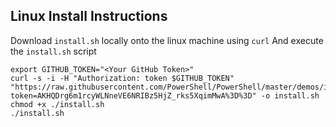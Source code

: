 ## Linux Install Instructions

Download `install.sh` locally onto the linux machine using `curl`
And execute the `install.sh` script

```
export GITHUB_TOKEN="<Your GitHub Token>"
curl -s -i -H "Authorization: token $GITHUB_TOKEN" "https://raw.githubusercontent.com/PowerShell/PowerShell/master/demos/install/install.sh?token=AKHQDrg6m1rcyWLNneVE6NRIBz5HjZ_rks5XqimMwA%3D%3D" -o install.sh
chmod +x ./install.sh
./install.sh
```
